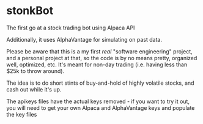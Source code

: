 # stonkBot
The first go at a stock trading bot using Alpaca API

Additionally, it uses AlphaVantage for simulating on past data.

Please be aware that this is a my first _real_ "software engineering" project, and a personal project at that, so the code is by no means pretty, organized well, optimized, etc. It's meant for non-day trading (i.e. having less than $25k to throw around).

The idea is to do short stints of buy-and-hold of highly volatile stocks, and cash out while it's up.

The apikeys files have the actual keys removed - if you want to try it out, you will need to get your own Alpaca and AlphaVantage keys and populate the key files
